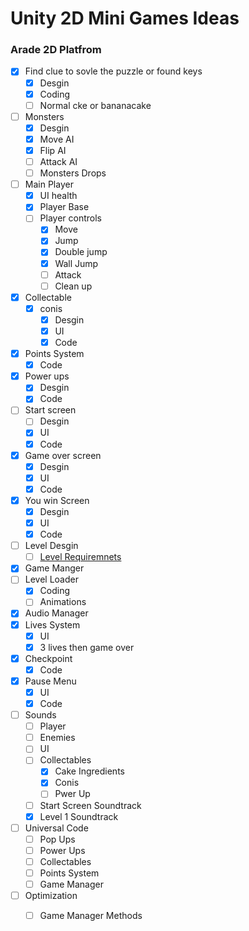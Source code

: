 
# Unity 2D Mini Games Ideas

### Arade 2D Platfrom
- [x] Find clue to sovle the puzzle or found keys
	- [x] Desgin 
	- [x] Coding
	- [ ] Normal cke or bananacake
- [ ] Monsters
	- [x] Desgin
	- [x] Move AI
	- [x] Flip AI
	- [ ] Attack AI 
	- [ ] Monsters Drops	
- [ ] Main Player 
	- [x] UI health
	- [x] Player Base
	- [ ] Player controls
		- [x] Move
		- [x] Jump
		- [x] Double jump
		- [x] Wall Jump
		- [ ] Attack 	
		- [ ] Clean up
- [x] Collectable
	- [x] conis
		- [x] Desgin
		- [x] UI
		- [x] Code 
- [x] Points System
	- [x] Code
- [x] Power ups
	- [x] Desgin
	- [x] Code
- [ ] Start screen
   - [ ] Desgin
   - [x] UI
   - [x] Code
- [x] Game over screen
   - [x] Desgin
   - [x] UI
   - [x] Code
- [x] You win Screen
   - [x] Desgin
   - [x] UI
   - [x] Code
- [ ] Level Desgin
	- [ ] 	[Level Requiremnets](https://github.com/DangerousDaniel/Arcade2DCookingPlatformer/blob/Benjamin/levelDesignReq.md)
- [x] Game Manger
- [ ] Level Loader
	- [x] Coding
	- [ ] Animations
- [x] Audio Manager
- [x] Lives System
	- [x] UI
	- [x] 3 lives then game over
- [x] Checkpoint
	- [x] Code
- [x] Pause Menu
	- [x] UI
	- [x] Code
- [ ] Sounds
	- [ ] Player
	- [ ] Enemies
	- [ ] UI
	- [ ] Collectables
		- [x] Cake Ingredients
		- [x] Conis
		- [ ] Pwer Up
	- [ ] Start Screen Soundtrack
	- [x] Level 1 Soundtrack
- [ ] Universal Code
	- [ ]  Pop Ups
	- [ ]  Power Ups
	- [ ]  Collectables
	- [ ]  Points System
	- [ ]  Game Manager
- [ ] Optimization
	- [ ] Game Manager Methods	

	
	

	
	
	
